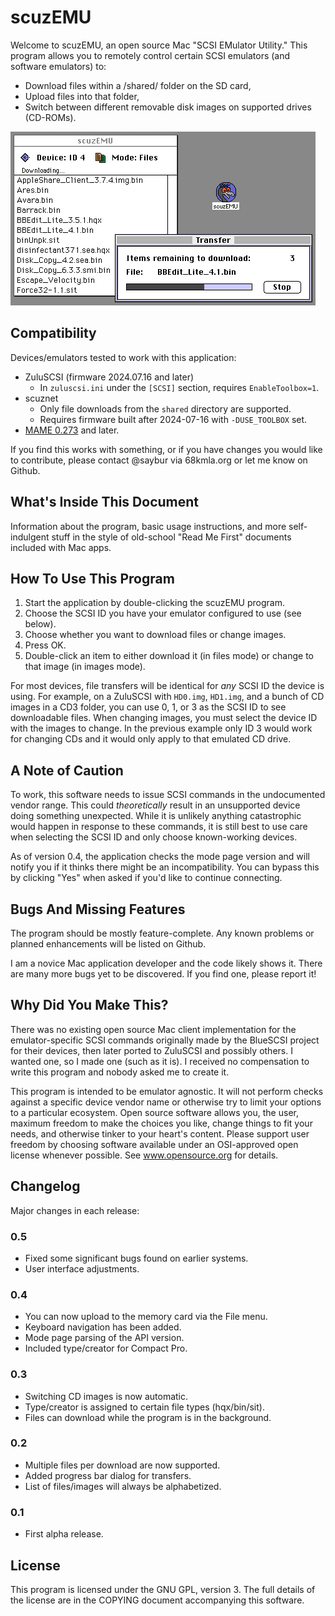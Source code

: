 scuzEMU
=======

Welcome to scuzEMU, an open source Mac "SCSI EMulator Utility." This program
allows you to remotely control certain SCSI emulators (and software emulators)
to:

* Download files within a /shared/ folder on the SD card,
* Upload files into that folder,
* Switch between different removable disk images on supported drives (CD-ROMs).

![example download in progress](https://github.com/saybur/scuzEMU/blob/main/extra/example_download.png?raw=true)

Compatibility
-------------

Devices/emulators tested to work with this application:

* ZuluSCSI (firmware 2024.07.16 and later)
    * In `zuluscsi.ini` under the `[SCSI]` section, requires `EnableToolbox=1`.
* scuznet
    * Only file downloads from the `shared` directory are supported.
    * Requires firmware built after 2024-07-16 with `-DUSE_TOOLBOX` set.
* [MAME 0.273](https://wiki.mamedev.org/index.php/Driver:Mac_68K#How_do_I_get_files_into_the_emulation?)
  and later.

If you find this works with something, or if you have changes you would like to
contribute, please contact @saybur via 68kmla.org or let me know on Github.

What's Inside This Document
---------------------------

Information about the program, basic usage instructions, and more
self-indulgent stuff in the style of old-school "Read Me First" documents
included with Mac apps.

How To Use This Program
-----------------------

1. Start the application by double-clicking the scuzEMU program.
2. Choose the SCSI ID you have your emulator configured to use (see below).
3. Choose whether you want to download files or change images.
4. Press OK.
5. Double-click an item to either download it (in files mode) or change to that
   image (in images mode).

For most devices, file transfers will be identical for _any_ SCSI ID the device
is using. For example, on a ZuluSCSI with `HD0.img`, `HD1.img`, and a bunch of
CD images in a CD3 folder, you can use 0, 1, or 3 as the SCSI ID to see
downloadable files. When changing images, you must select the device ID with
the images to change. In the previous example only ID 3 would work for changing
CDs and it would only apply to that emulated CD drive.

A Note of Caution
-----------------

To work, this software needs to issue SCSI commands in the undocumented vendor
range. This could _theoretically_ result in an unsupported device doing
something unexpected. While it is unlikely anything catastrophic would happen
in response to these commands, it is still best to use care when selecting the
SCSI ID and only choose known-working devices.

As of version 0.4, the application checks the mode page version and will notify
you if it thinks there might be an incompatibility. You can bypass this by
clicking "Yes" when asked if you'd like to continue connecting.

Bugs And Missing Features
-------------------------

The program should be mostly feature-complete. Any known problems or planned
enhancements will be listed on Github.

I am a novice Mac application developer and the code likely shows it. There are
many more bugs yet to be discovered. If you find one, please report it!

Why Did You Make This?
----------------------

There was no existing open source Mac client implementation for the
emulator-specific SCSI commands originally made by the BlueSCSI project for
their devices, then later ported to ZuluSCSI and possibly others. I wanted one,
so I made one (such as it is). I received no compensation to write this program
and nobody asked me to create it.

This program is intended to be emulator agnostic. It will not perform checks
against a specific device vendor name or otherwise try to limit your options to
a particular ecosystem. Open source software allows you, the user, maximum
freedom to make the choices you like, change things to fit your needs, and
otherwise tinker to your heart's content. Please support user freedom by
choosing software available under an OSI-approved open license whenever
possible. See www.opensource.org for details.

Changelog
---------

Major changes in each release:

### 0.5

- Fixed some significant bugs found on earlier systems.
- User interface adjustments.

### 0.4

- You can now upload to the memory card via the File menu.
- Keyboard navigation has been added.
- Mode page parsing of the API version.
- Included type/creator for Compact Pro.

### 0.3

- Switching CD images is now automatic.
- Type/creator is assigned to certain file types (hqx/bin/sit).
- Files can download while the program is in the background.

### 0.2

- Multiple files per download are now supported.
- Added progress bar dialog for transfers.
- List of files/images will always be alphabetized.

### 0.1

- First alpha release.

License
-------

This program is licensed under the GNU GPL, version 3. The full details of the
license are in the COPYING document accompanying this software.
